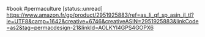 #book #permaculture 
[status::unread]
https://www.amazon.fr/gp/product/2951925883/ref=as_li_qf_sp_asin_il_tl?ie=UTF8&camp=1642&creative=6746&creativeASIN=2951925883&linkCode=as2&tag=permacdesign-21&linkId=AOLKYI4GPS4GOPX6